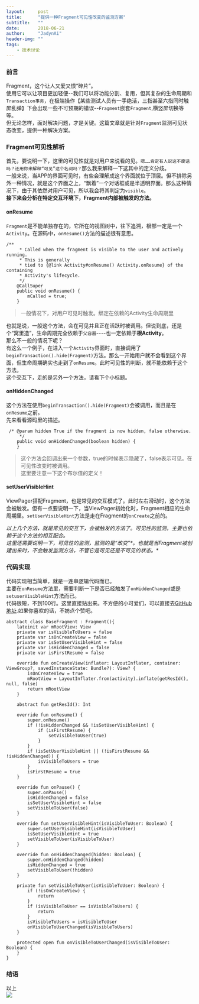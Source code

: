 ```yaml
---
layout:     post
title:      "提供一种Fragment可见性改变的监测方案"
subtitle:   ""
date:       2018-06-21
author:     "JadynAi"
header-img: ""
tags:
	- 技术讨论
---
```

### 前言
Fragment，这个让人又爱又恨“碎片”。<br>使用它可以让项目更加轻便--我们可以将功能分割、复用，但其复杂的生命周期和`Transaction事务`，在极端操作【某些测试人员有一手绝活，三指甚至六指同时触屏乱弹】下会出现一些不可预期的错误--`Fragment`嵌套`Fragment`,横竖屏切换等等。<br>但无论怎样，面对解决问题，才是关键。这篇文章就是针对`Fragment`监测可见状态改变，提供一种解决方案。

### Fragment可见性解析
首先，要说明一下，这里的可见性就是对用户来说看的见。`嗯……肯定有人说这不废话吗？还用你来解释“可见”这个名词吗？`那么我来解释一下这其中的定义分歧。<br>一般来说，当APP的界面可见时，有些会理解成这个界面就位于顶层。但不排除另外一种情况，就是这个界面之上，“飘着”一个对话框或是半透明界面。那么这种情况下，由于其依然对用户可见，所以我会将其判定为`visible`。<br>**接下来会分析在特定交互环境下，Fragment内部被触发的方法。**

#### onResume
`Fragment`是不能单独存在的，它所在的视图树中，往下追溯，根部一定是一个`Activity`。在源码中，`onResume()`方法的描述很有意思。

```
/**
     * Called when the fragment is visible to the user and actively running.
     * This is generally
     * tied to {@link Activity#onResume() Activity.onResume} of the containing
     * Activity's lifecycle.
     */
    @CallSuper
    public void onResume() {
        mCalled = true;
    }
```
>一般情况下，对用户可见时触发。绑定在依赖的Activity生命周期里

也就是说，一般这个方法，会在可见并且正在活跃时被调用。但说到底，还是个“窝里造”，生命周期完全依赖于`父容器`----也一定依赖于**根Activity**。<br>那么不一般的情况下呢？<br>有这么一个例子，在进入一个`Activity`界面时，直接调用了`beginTransaction().hide(Fragment)`方法。那么一开始用户就不会看到这个界面，但生命周期确实也走到了`onResume`。此时可见性的判断，就不能依赖于这个方法。<br>这个交互下，走的是另外一个方法，请看下个小标题。

#### onHiddenChanged
这个方法在使用`beginTransaction().hide(Fragment)`会被调用，而且是在`onResume`之前。<br>先来看看源码里的描述。

```
 /* @param hidden True if the fragment is now hidden, false otherwise.
     */
    public void onHiddenChanged(boolean hidden) {
    }
```
>这个方法会回调出来一个参数，true的时候表示隐藏了，false表示可见。在可见性改变时被调用。<br>这里要注意一下这个布尔值的定义！

#### setUserVisibleHint
ViewPager搭配Fragment，也是常见的交互模式了。此时左右滑动时，这个方法会被触发。但有一点要说明一下，当ViewPager初始化时，Fragment相应的生命周期里。`setUserVisibleHint`方法是走在Fragment的`onCreate`之前的。

**以上几个方法，就是常见的交互下，会被触发的方法了。可见性的监测，主要也依赖于这个方法的相互配合。<br>这里还需要说明一下，可见性的监测，监测的是*“改变”*。也就是当Fragment被创建出来时，不会触发监测方法，不管它是可见还是不可见的状态。**

### 代码实现
代码实现相当简单，就是一连串逻辑代码而已。<br>主要在`onResume`方法里，需要判断一下是否已经触发了`onHiddenChanged`或是`setuserVisibleHint`方法而已。<br>代码很短，不到100行。这里直接贴出来。不方便的小可爱们，可以直接去[GitHub地址](https://github.com/JadynAi/KotlinDiary/blob/master/app/src/main/java/com/motong/cm/kotlintest/BaseFragment.kt).如果你喜欢的话，不妨点个赞吧。

```
abstract class BaseFragment : Fragment(){
    lateinit var mRootView: View
    private var isVisibleToUsers = false
    private var isOnCreateView = false
    private var isSetUserVisibleHint = false
    private var isHiddenChanged = false
    private var isFirstResume = false
    
    override fun onCreateView(inflater: LayoutInflater, container: ViewGroup?, savedInstanceState: Bundle?): View? {
        isOnCreateView = true
        mRootView = LayoutInflater.from(activity).inflate(getResId(), null, false)
        return mRootView
    }

    abstract fun getResId(): Int

    override fun onResume() {
        super.onResume()
        if (!isHiddenChanged && !isSetUserVisibleHint) {
            if (isFirstResume) {
                setVisibleToUser(true)
            }
        }
        if (isSetUserVisibleHint || (!isFirstResume && !isHiddenChanged)) {
            isVisibleToUsers = true
        }
        isFirstResume = true
    }

    override fun onPause() {
        super.onPause()
        isHiddenChanged = false
        isSetUserVisibleHint = false
        setVisibleToUser(false)
    }
    
    override fun setUserVisibleHint(isVisibleToUser: Boolean) {
        super.setUserVisibleHint(isVisibleToUser)
        isSetUserVisibleHint = true
        setVisibleToUser(isVisibleToUser)
    }

    override fun onHiddenChanged(hidden: Boolean) {
        super.onHiddenChanged(hidden)
        isHiddenChanged = true
        setVisibleToUser(!hidden)
    }
    
    private fun setVisibleToUser(isVisibleToUser: Boolean) {
        if (!isOnCreateView) {
            return
        }
        if (isVisibleToUser == isVisibleToUsers) {
            return
        }
        isVisibleToUsers = isVisibleToUser
        onVisibleToUserChanged(isVisibleToUsers)
    }

    protected open fun onVisibleToUserChanged(isVisibleToUser: Boolean) {
    }
}
```

### 结语
以上<br>![](http://JadynAi.github.io/img/wechat_official.png)